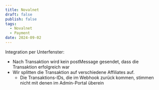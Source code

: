 ```yaml
---
title: Novalnet
draft: false
publish: false
tags:
  - Novalnet
  - Payment
date: 2024-09-02
---
```

Integration per Unterfenster:
	
- Nach Transaktion wird kein postMessage gesendet, dass die Transaktion erfolgreich war
- Wir splitten die Transaktion auf verschiedene Affiliates auf. 
	- Die Transaktions-IDs, die im Webhook zurück kommen, stimmen nicht mit denen im Admin-Portal überein
	
